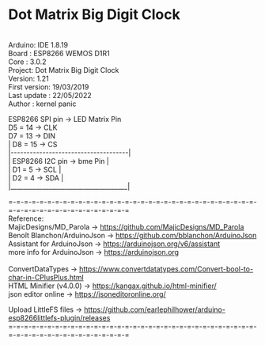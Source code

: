 # Dot Matrix Big Digit Clock 
<br/>
Arduino: IDE 1.8.19  <br/>
Board  : ESP8266 WEMOS D1R1 <br/>
Core   : 3.0.2 <br/>
Project: Dot Matrix Big Digit Clock <br/>
Version: 1.21 <br/>
First version: 19/03/2019  <br/>
Last update  : 22/05/2022  <br/>
Author       : kernel panic <br/>
<p> </p>
     ESP8266 SPI pin ->  LED Matrix Pin  <br/>
D5  = 14  ->  CLK  <br/>
D7  = 13  ->  DIN  <br/>
    |       D8  = 15  ->  CS  <br/>
    |-------------------------------------| <br/>
    | ESP8266 I2C pin ->  bme Pin         | <br/>
    |       D1  =  5  ->  SCL             |<br/>
    |       D2  =  4  ->  SDA             |<br/>
    |_____________________________________|<br/>
<p> </p>

  =-=-=-=-=-=-=-=-=-=-=-=-=-=-=-=-=-=-=-=-=-=-=-=-=-=-=-=-=-=-=-=-=-=-=-=-=-=-=-=-=-=-=-=-=-=-=-= <br/>
  Reference: <br/>
  MajicDesigns/MD_Parola        -> https://github.com/MajicDesigns/MD_Parola <br/>
  Benoît Blanchon/ArduinoJson   -> https://github.com/bblanchon/ArduinoJson <br/>
  Assistant for ArduinoJson     -> https://arduinojson.org/v6/assistant  <br/>
  more info for ArduinoJson     -> https://arduinojson.org <br/>
<br/>
  ConvertDataTypes              -> https://www.convertdatatypes.com/Convert-bool-to-char-in-CPlusPlus.html <br/>
  HTML Minifier (v4.0.0)        -> https://kangax.github.io/html-minifier/ <br/>
  json editor online            -> https://jsoneditoronline.org/ <br/>

  Upload LittleFS files         -> https://github.com/earlephilhower/arduino-esp8266littlefs-plugin/releases <br/>
  =-=-=-=-=-=-=-=-=-=-=-=-=-=-=-=-=-=-=-=-=-=-=-=-=-=-=-=-=-=-=-=-=-=-=-=-=-=-=-=-=-=-=-=-=-=-=-= <br/>
